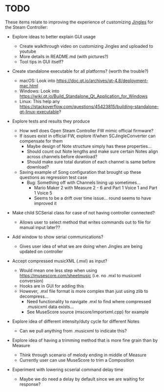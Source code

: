 # TODO

These items relate to improving the experience of customizing [Jingles](./)
 for the Steam Controller:

* Explore ideas to better explain GUI usage
    * Create walkthrough video on customizing Jingles and uploaded to youtube
    * More details in README.md (with pictures?)
    * Tool tips in GUI itself?

* Create standalone executable for all platforms? (worth the trouble?)
    * macOS: Look into https://doc.qt.io/archives/qt-4.8/deployment-mac.html
    * Windows: Look into https://wiki.qt.io/Build_Standalone_Qt_Application_for_Windows
    * Linux: This help any https://stackoverflow.com/questions/45423815/building-standalone-qt-linux-executable?
* Explore tests and results they produce
    * How well does Open Steam Controller FW mimic official firmware?
    * If issues exist in official FW, explore if/when SCJingleConverter can compensate for them 
        * Maybe design of Note structure simply has these properties...
        * Should count out Note lengths and make sure certain Notes align across channels before download?
        * Should make sure total duration of each channel is same before download?
    * Saving example of Song configuration that brought up these questions as regression test case
        * Bug: Something off with Channels lining up sometimes...
            * Mario Maker 2 with Measure 2 - 6 and Part 1 Voice 1 and Part 1 Voice 5
            * Seems to be a drift over time issue... round seems to have improved it
* Make child SCSerial class for case of not having controller connected?
    * Allows user to select method that writes commands out to file for manual input later??
* Add window to show serial communications?
    * Gives user idea of what we are doing when Jingles are being updated on controller
* Accept compressed musicXML (.mxl) as input?
    * Would mean one less step when using https://musescore.com/sheetmusic (i.e. no .mxl to musicxml conversion)
    * Hooks are in GUI for adding this
    * However, .mxl file format is more complex than just using zlib to decompress...
        * Need functionality to navigate .mxl to find where compressed .musicxml data exists...
        * See MuseScore source (mscore/importxml.cpp) for example
* Explore idea of different intensity/duty cycle for different Notes
    * Can we pull anything from .musicxml to indicate this?
* Explore idea of having a trimming method that is more fine grain than by Measure
    * Think through scenario of melody ending in middle of Measure
    * Currently user can use MuseScore to trim a Composition
* Experiment with lowering scserial command delay time
    * Maybe we do need a delay by default since we are waiting for response?
